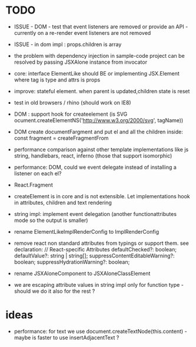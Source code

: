 # TODO


 * ISSUE - DOM - test that event listeners are removed or provide an API - currently on a re-render event listeners are not removed

 * ISSUE - <If> in dom impl : props.children is array

 * the problem with dependency injection in sample-code project can be resolved by passing JSXAlone instance from invocator

 * core: interface ElementLike should BE or implementing JSX.Element where tag is type and attrs is props
 
 * improve: stateful element. when parent is updated,children state is reset

 * test in old browsers / rhino (should work on IE8)
 * DOM :  support hook for createelement (is SVG ocument.createElementNS('http://www.w3.org/2000/svg', tagName))
 * DOM create documentFargment and put el and all the children inside:     const fragment = createFragmentFrom
 * performance comparison against other template implementations like js string, handlebars, react, inferno (those that support isomorphic)

 * performance: DOM, could we event delegate instead of installing a listener on each el?

 * React.Fragment

 * createElement is in core and is not extensible. Let implementations hook in attributes, children and text rendering

 * string impl: implement event delegation (another functionattributes mode so the output is smaller)
 * rename ElementLikeImplRenderConfig to ImplRenderConfig

 * remove react non standard attributes from typings or support them. see declaration: 
    // React-specific Attributes
    defaultChecked?: boolean;
    defaultValue?: string | string[];
    suppressContentEditableWarning?: boolean;
    suppressHydrationWarning?: boolean;


 * rename JSXAloneComponent to JSXAloneClassElement

 * we are escaping attribute values in string impl only for function type - should we do it also for the rest ?

# ideas


 * performance: for text we use document.createTextNode(this.content) - maybe is faster to use insertAdjacentText ? 